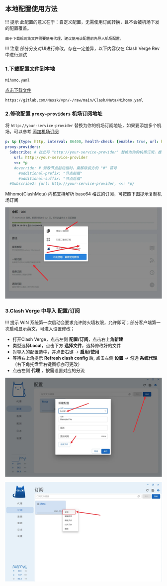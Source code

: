 

## 本地配置使用方法

<!-- prettier-ignore -->
!!! 提示
    此配置的意义在于：自定义配置，无需使用订阅转换，且不会被机场下发的配置覆盖。

    由于下载规则集文件需要使用代理，建议使用该配置前先导入机场配置。

<!-- prettier-ignore -->
!!! 注意
    部分分支对UI进行修改，存在一定差异，以下内容仅在 Clash Verge Rev 中进行测试

### 1.下载配置文件到本地

`Mihomo.yaml`

<a id="downloadLink" href="https://gitlab.com/Nessk/vpn/-/raw/main/Clash/Meta/Mihomo.yaml">点击下载文件</a>
<script>
  document.addEventListener('DOMContentLoaded', function () {
    const link = document.getElementById('downloadLink');
    link.addEventListener('click', function (event) {
      event.preventDefault();
      const url = this.href;
      const filename = url.substring(url.lastIndexOf('/') + 1);
      fetch(url)
        .then(response => response.blob())
        .then(blob => {
          const downloadUrl = URL.createObjectURL(blob);
          const a = document.createElement('a');
          a.href = downloadUrl;
          a.download = filename;
          document.body.appendChild(a);
          a.click();
          document.body.removeChild(a);
          URL.revokeObjectURL(downloadUrl);
        })
        .catch(console.error);
    });
  });
</script>

```
https://gitlab.com/Nessk/vpn/-/raw/main/Clash/Meta/Mihomo.yaml
```


### 2.修改配置 `proxy-providers` 机场订阅地址

将 `http://your-service-provider` 替换为你的机场订阅地址，如果要添加多个机场，可以参考 [添加机场订阅](../clash/verge-editprofile.md?#_1)


```yaml
p: &p {type: http, interval: 86400, health-check: {enable: true, url: http://connectivitycheck.gstatic.com/generate_204, interval: 1800, timeout: 5000}}
proxy-providers:
  Subscribe: # 在此将 "http://your-service-provider" 替换为你的机场订阅，推荐使用 base64 或者 node list
    url: http://your-service-provider
    <<: *p
    #override: # 修改节点前后缀时，需移除前方的 "#" 符号
      #additional-prefix: "节点前缀"
      #additional-suffix: "节点后缀"
  #Subscribe2: {url: http://your-service-provider, <<: *p}
```

Mihomo(ClashMeta) 内核支持解析 base64 格式的订阅，可按照下图提示复制机场订阅

![1](../clash/Photo/1.webp)


### 3.Clash Verge 中导入 **配置/订阅**

<!-- prettier-ignore -->
!!! 提示
    WIN 系统第一次启动会要求允许防火墙权限，允许即可；部分客户端第一次启动显示英文，可进入设置修改；

* 打开Clash Verge，点击左侧 **配置/订阅**，点击右上角**新建**
* 类型选择**Local**，点击下方 **选择文件**，选择修改好的文件
* 对导入的配置选中，并点击右键 → **启用/使用**
* 等待右上角提示 **Refresh clash config** 后, 点击左侧 **设置** → 勾选 **系统代理** （右下角托盘里右键图标亦可更改）
* 点击左侧 **代理** ，按需设置对应的分流

![5](../clash/Photo/5.webp)


![6](../clash/Photo/6.webp)


